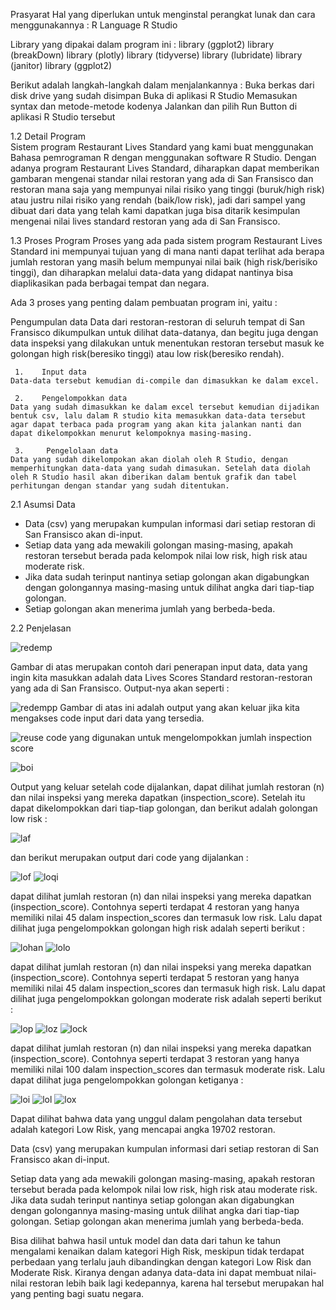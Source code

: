 Prasyarat 
Hal yang diperlukan untuk menginstal perangkat lunak dan cara menggunakannya :
R Language
R Studio

Library yang dipakai dalam program ini :
library (ggplot2)
library (breakDown)
library (plotly)
library (tidyverse)
library (lubridate)
library (janitor)
library (ggplot2)

Berikut adalah langkah-langkah dalam menjalankannya :
Buka berkas dari disk drive yang sudah disimpan
Buka di aplikasi R Studio
Memasukan syntax dan metode-metode kodenya
Jalankan dan pilih Run Button di aplikasi R Studio tersebut


1.2 Detail Program   
Sistem program Restaurant Lives Standard yang kami buat menggunakan Bahasa pemrograman R dengan menggunakan software R Studio. Dengan adanya program Restaurant Lives Standard, diharapkan dapat memberikan gambaran mengenai standar nilai restoran yang ada di San Fransisco dan restoran mana saja yang mempunyai nilai risiko yang tinggi (buruk/high risk) atau justru nilai risiko yang rendah (baik/low risk), jadi dari sampel yang dibuat dari data yang telah kami dapatkan juga bisa ditarik kesimpulan mengenai nilai lives standard restoran yang ada di San Fransisco.


1.3 Proses Program
    Proses yang ada pada sistem program Restaurant Lives Standard ini mempunyai tujuan yang di mana nanti dapat terlihat ada berapa jumlah restoran yang masih belum mempunyai nilai baik (high risk/berisiko tinggi), dan diharapkan melalui data-data yang didapat nantinya bisa diaplikasikan pada berbagai tempat dan negara. 

Ada 3 proses yang penting dalam pembuatan program ini, yaitu :

Pengumpulan data
    Data dari restoran-restoran di seluruh tempat di San Fransisco dikumpulkan untuk dilihat data-datanya, dan begitu juga dengan data inspeksi yang dilakukan untuk menentukan restoran tersebut masuk ke golongan high risk(beresiko tinggi) atau low risk(beresiko rendah). 

     1.    Input data
    Data-data tersebut kemudian di-compile dan dimasukkan ke dalam excel.

     2.    Pengelompokkan data
    Data yang sudah dimasukkan ke dalam excel tersebut kemudian dijadikan bentuk csv, lalu dalam R studio kita memasukkan data-data tersebut agar dapat terbaca pada program yang akan kita jalankan nanti dan dapat dikelompokkan menurut kelompoknya masing-masing.

     3.     Pengelolaan data
    Data yang sudah dikelompokan akan diolah oleh R Studio, dengan memperhitungkan data-data yang sudah dimasukan. Setelah data diolah oleh R Studio hasil akan diberikan dalam bentuk grafik dan tabel perhitungan dengan standar yang sudah ditentukan.
    
    
2.1 Asumsi Data
-	Data (csv) yang merupakan kumpulan informasi dari setiap restoran di San Fransisco akan di-input. 
-	Setiap data yang ada mewakili golongan masing-masing, apakah restoran tersebut berada pada kelompok nilai low risk, high risk atau moderate risk.
-	Jika data sudah terinput nantinya setiap golongan akan digabungkan dengan golongannya masing-masing untuk dilihat angka dari tiap-tiap golongan. 
-	Setiap golongan akan menerima jumlah yang berbeda-beda.
			
2.2 Penjelasan

![redemp](RO1.PNG)

Gambar di atas merupakan contoh dari penerapan input data, data yang ingin kita masukkan adalah data Lives Scores Standard restoran-restoran yang ada di San Fransisco. Output-nya akan seperti :
 
![redempp](RO2.PNG)
Gambar di atas ini adalah output yang akan keluar jika kita mengakses code input dari data yang tersedia. 

![reuse](ro3.PNG)
code yang digunakan untuk mengelompokkan jumlah inspection score 

![boi](ro4.PNG)

 Output yang keluar setelah code dijalankan, dapat dilihat jumlah restoran (n) dan nilai inspeksi yang mereka dapatkan (inspection_score). Setelah itu dapat dikelompokkan dari tiap-tiap golongan, dan berikut adalah golongan low risk :

![laf](ro5.PNG)

dan berikut merupakan output dari code yang dijalankan :

 
![lof](ro6.PNG)
![loqi](ro7.PNG)

 
dapat dilihat jumlah restoran (n) dan nilai inspeksi yang mereka dapatkan (inspection_score). Contohnya seperti terdapat 4 restoran yang hanya memiliki nilai 45  dalam inspection_scores dan termasuk low risk. Lalu dapat dilihat juga pengelompokkan golongan high risk adalah seperti berikut :

 
![lohan](ro8.PNG)
![lolo](ro9.PNG)
 

 

dapat dilihat jumlah restoran (n) dan nilai inspeksi yang mereka dapatkan (inspection_score). Contohnya seperti terdapat 5 restoran yang hanya memiliki nilai 45  dalam inspection_scores dan termasuk high risk. Lalu dapat dilihat juga pengelompokkan golongan moderate risk adalah seperti berikut :
 

![lop](ro10.PNG)
![loz](ro11.PNG)
![lock](ro12.PNG)
 


 

dapat dilihat jumlah restoran (n) dan nilai inspeksi yang mereka dapatkan (inspection_score). Contohnya seperti terdapat 3 restoran yang hanya memiliki nilai 100 dalam inspection_scores dan termasuk moderate risk. Lalu dapat dilihat juga pengelompokkan golongan ketiganya :

 ![loi](ro13.PNG)
 ![lol](ro14.PNG)
 ![lox](ro15.PNG)

 
 

Dapat dilihat bahwa data yang unggul dalam pengolahan data tersebut adalah kategori Low Risk, yang mencapai angka 19702 restoran.





Data (csv) yang merupakan kumpulan informasi dari setiap restoran di San Fransisco akan di-input. 

Setiap data yang ada mewakili golongan masing-masing, apakah restoran tersebut berada pada kelompok nilai low risk, high risk atau moderate risk.
Jika data sudah terinput nantinya setiap golongan akan digabungkan dengan golongannya masing-masing untuk dilihat angka dari tiap-tiap golongan. 
Setiap golongan akan menerima jumlah yang berbeda-beda.

Bisa dilihat bahwa hasil untuk model dan data dari tahun ke tahun mengalami kenaikan dalam kategori High Risk, meskipun tidak terdapat perbedaan yang terlalu jauh dibandingkan dengan kategori Low Risk dan Moderate Risk. Kiranya dengan adanya data-data ini dapat membuat nilai-nilai restoran lebih baik lagi kedepannya, karena hal tersebut merupakan hal yang penting bagi suatu negara.









